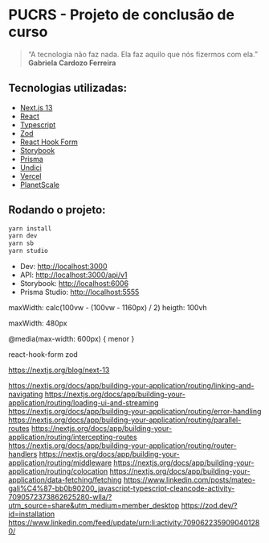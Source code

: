 # PUCRS - Projeto de conclusão de curso

> “A tecnologia não faz nada.
> Ela faz aquilo que nós fizermos com ela.”
> **Gabriela Cardozo Ferreira**

## Tecnologias utilizadas:
- [Next.js 13](https://nextjs.org/)
- [React](https://react.dev/)
- [Typescript](https://www.typescriptlang.org/)
- [Zod](https://zod.dev/)
- [React Hook Form](https://www.react-hook-form.com/)
- [Storybook](https://storybook.js.org/)
- [Prisma](https://www.prisma.io/)
- [Undici](https://github.com/nodejs/undici)
- [Vercel](https://vercel.com/)
- [PlanetScale](https://planetscale.com/)

## Rodando o projeto:

```bash
yarn install
yarn dev
yarn sb
yarn studio
```

- Dev: [http://localhost:3000](http://localhost:3000)
- API: [http://localhost:3000/api/v1](http://localhost:3000/api/v1)
- Storybook: [http://localhost:6006](http://localhost:6006)
- Prisma Studio: [http://localhost:5555](http://localhost:5555)



maxWidth: calc(100vw - (100vw - 1160px) / 2) 
heigth: 100vh


maxWidth: 480px

@media(max-width: 600px) {
menor
}


react-hook-form
zod

https://nextjs.org/blog/next-13

https://nextjs.org/docs/app/building-your-application/routing/linking-and-navigating
https://nextjs.org/docs/app/building-your-application/routing/loading-ui-and-streaming
https://nextjs.org/docs/app/building-your-application/routing/error-handling
https://nextjs.org/docs/app/building-your-application/routing/parallel-routes
https://nextjs.org/docs/app/building-your-application/routing/intercepting-routes
https://nextjs.org/docs/app/building-your-application/routing/router-handlers
https://nextjs.org/docs/app/building-your-application/routing/middleware
https://nextjs.org/docs/app/building-your-application/routing/colocation
https://nextjs.org/docs/app/building-your-application/data-fetching/fetching
https://www.linkedin.com/posts/mateo-gali%C4%87-bb0b90200_javascript-typescript-cleancode-activity-7090572373862625280-wlla/?utm_source=share&utm_medium=member_desktop
https://zod.dev/?id=installation
https://www.linkedin.com/feed/update/urn:li:activity:7090622359090401280/